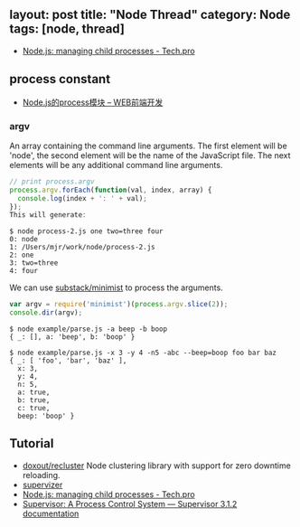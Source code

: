 layout: post
title: "Node Thread"
category: Node
tags: [node, thread]
---

- [Node.js: managing child processes - Tech.pro](http://tech.pro/tutorial/2074/nodejs-managing-child-processes)

## process constant

- [Node.js的process模块 – WEB前端开发](http://www.css88.com/archives/4548)

### argv

An array containing the command line arguments. The first element will be 'node', the second element will be the name of the JavaScript file. The next elements will be any additional command line arguments.

```javascript
// print process.argv
process.argv.forEach(function(val, index, array) {
  console.log(index + ': ' + val);
});
This will generate:
```

<!--more-->

```shell
$ node process-2.js one two=three four
0: node
1: /Users/mjr/work/node/process-2.js
2: one
3: two=three
4: four
```

We can use [substack/minimist](https://github.com/substack/minimist) to process the arguments.

```javascript
var argv = require('minimist')(process.argv.slice(2));
console.dir(argv);
```

```
$ node example/parse.js -a beep -b boop
{ _: [], a: 'beep', b: 'boop' }

$ node example/parse.js -x 3 -y 4 -n5 -abc --beep=boop foo bar baz
{ _: [ 'foo', 'bar', 'baz' ],
  x: 3,
  y: 4,
  n: 5,
  a: true,
  b: true,
  c: true,
  beep: 'boop' }
```

## Tutorial

- [doxout/recluster](https://github.com/doxout/recluster) Node clustering library with support for zero downtime reloading.
- [supervizer](https://github.com/oOthkOo/supervizer)
- [Node.js: managing child processes - Tech.pro](http://tech.pro/tutorial/2074/nodejs-managing-child-processes?)
- [Supervisor: A Process Control System — Supervisor 3.1.2 documentation](http://supervisord.org/)